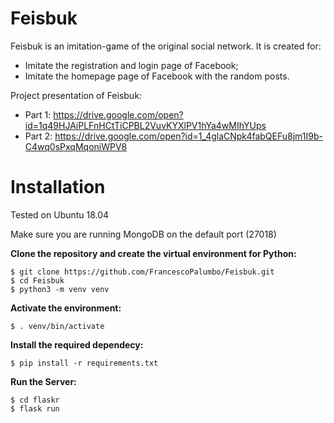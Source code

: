 # Feisbuk
Feisbuk is an imitation-game of the original social network. It is created for:
 - Imitate the registration and login page of Facebook;
 - Imitate the homepage page of Facebook with the random posts.

Project presentation of Feisbuk:
 - Part 1: https://drive.google.com/open?id=1q49HJAiPLFnHCtTiCPBL2VuvKYXlPV1hYa4wMIhYUps
 - Part 2: https://drive.google.com/open?id=1_4glaCNpk4fabQEFu8jm1I9b-C4wq0sPxqMqoniWPV8

# Installation
Tested on Ubuntu 18.04

Make sure you are running MongoDB on the default port (27018)

**Clone the repository and create the virtual environment for Python:**
```
$ git clone https://github.com/FrancescoPalumbo/Feisbuk.git
$ cd Feisbuk
$ python3 -m venv venv
```
**Activate the environment:**
```
$ . venv/bin/activate
```
**Install the required dependecy:**
```
$ pip install -r requirements.txt

```
**Run the Server:**
```
$ cd flaskr
$ flask run
```
